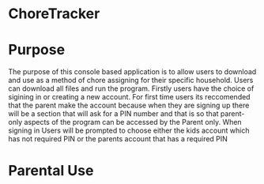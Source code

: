 # ChoreTracker

# Purpose 
  The purpose of this console based application is to allow users to download and use as a method of chore assigning for their specific household. Users can download all files and run the program.
  Firstly users have the choice of sigining in or creating a new account. For first time users its reccomended that the parent make the account because when they are signing up there will be a section that will ask for a PIN number and that is so that parent-only aspects of the program can be accessed by the Parent only.
  When signing in Users will be prompted to choose either the kids account which has not required PIN or the parents account that has a required PIN
  
# Parental Use 
   
